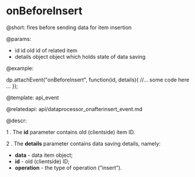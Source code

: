 onBeforeInsert
=============

@short: fires before sending data for item insertion

@params:
- id		id		old id of related item
- details	object	object which holds state of data saving

@example: 
	
dp.attachEvent("onBeforeInsert", function(id, details){
    //... some code here ... 
});

@template:	api_event

@relatedapi: api/dataprocessor_onafterinsert_event.md


@descr:

1 . The **id** parameter contains old (clientside) item ID.

2 . The **details** parameter contains data saving details, namely: 

- **data** - data item object;
- **id** - old (clientside) ID;
- **operation** - the type of operation ("insert").
